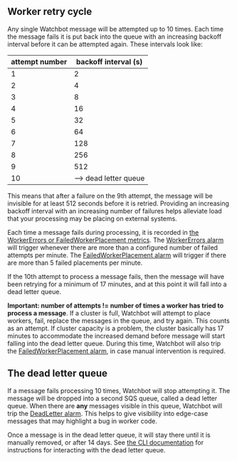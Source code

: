 ## Worker retry cycle

Any single Watchbot message will be attempted up to 10 times. Each time the message fails it is put back into the queue with an increasing backoff interval before it can be attempted again. These intervals look like:

attempt number | backoff interval (s)
--- | ---
1 | 2
2 | 4
3 | 8
4 | 16
5 | 32
6 | 64
7 | 128
8 | 256
9 | 512
10 | --> dead letter queue

This means that after a failure on the 9th attempt, the message will be invisible for at least 512 seconds before it is retried. Providing an increasing backoff interval with an increasing number of failures helps alleviate load that your processing may be placing on external systems.

Each time a message fails during processing, it is recorded in [the WorkerErrors or FailedWorkerPlacement metrics](./logging-and-metrics.md#custom-metrics). The [WorkerErrors alarm](./alarms.md#workererrors) will trigger whenever there are more than a configured number of failed attempts per minute. The [FailedWorkerPlacement alarm](./alarms.md#failedworkerplacement) will trigger if there are more than 5 failed placements per minute.

If the 10th attempt to process a message fails, then the message will have been retrying for a minimum of 17 minutes, and at this point it will fall into a dead letter queue.

**Important: number of attempts != number of times a worker has tried to process a message**. If a cluster is full, Watchbot will attempt to place workers, fail, replace the messages in the queue, and try again. This counts as an attempt. If cluster capacity is a problem, the cluster basically has 17 minutes to accommodate the increased demand before message will start falling into the dead letter queue. During this time, Watchbot will also trip the [FailedWorkerPlacement alarm](./alarms.md#failedworkerplacement), in case manual intervention is required.

## The dead letter queue

If a message fails processing 10 times, Watchbot will stop attempting it. The message will be dropped into a second SQS queue, called a dead letter queue. When there are **any** messages visible in this queue, Watchbot will trip the [DeadLetter alarm](./alarms.md#deadletter). This helps to give visibility into edge-case messages that may highlight a bug in worker code.

Once a message is in the dead letter queue, it will stay there until it is manually removed, or after 14 days. See [the CLI documentation](./command-line-utilities.md#dead-letter) for instructions for interacting with the dead letter queue.
